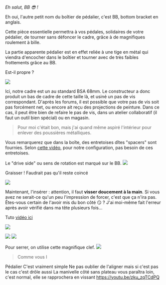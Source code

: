 _Eh salut, BB 😎 !_

Eh oui, l'autre petit nom du boîtier de pédalier, c'est BB, bottom bracket en anglais.

Cette pièce essentielle permettra à vos pédales, solidaires de votre pédalier, de tourner sans défoncer le cadre, grâce à de magnifiques roulement à bille.

La partie apparente pédalier est en effet reliée à une tige en métal qui viendra d'encocher dans le boîtier et tourner avec de très faibles frottements grâce au BB.

Est-il propre ?

![](pas-de-vis)

Ici, notre cadre est un au standard BSA 68mm. Le constructeur a donc produit un bas de cadre de cette taille là, et usiné un pas de vis correspondant. D'après les forums, il est possible que votre pas de vis soit pas forcément net, ou encore ait reçu des projections de peinture. Dans ce cas, il peut être bien de refaire le pas de vis, dans un atelier collaboratif (il faut un outil bien spécial) ou en magasin.

> Pour moi c'était bon, mais j'ai quand même aspiré l'intérieur pour enlever des poussières métalliques.

Vous remarquerez que dans la boîte, des entretoises dîtes "spacers" sont fournies. Selon [cette vidéo](https://www.youtube.com/watch?v=TU8VppD_zGA), pour notre configuration, pas besoin de ces entretoises.

Le "drive side" ou sens de rotation est marqué sur le BB.
![](drive-side)

Graisser ! Faudrait pas qu'il reste coincé

![](graisse)

Maintenant, l'insérer : attention, il faut **visser doucement à la main**. Si vous avez ne serait-ce qu'un peu l'impression de forcer, c'est que ça n'ira pas. Êtes-vous certain de l'avoir mis du bon côté 😏 ? J'ai moi-même fait l'erreur après avoir vérifié dans ma tête plusieurs fois...

Tuto [vidéo ici](https://youtu.be/TU8VppD_zGA)

![](insertion)

![](inséré)
![](profil)

Pour serrer, on utilise cette magnifique clef.
![](serrage)

> Comme vous l

Pédalier
C'est vraiment simple
Ne pas oublier de l'aligner mais si c'est pas le cas c'est drôle aussi
La manivelle côté sans plateau vous paraîtra loin, c'est normal, elle se rapprochera en vissant
https://youtu.be/zku_zqTCdPQ
